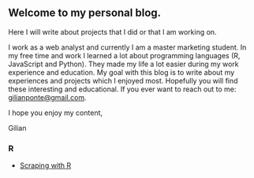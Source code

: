 ## Welcome to my personal blog. 

Here I will write about projects that I did or that I am working on. 

I work as a web analyst and currently I am a master marketing student. In my free time and work I learned a lot about programming languages (R, JavaScript and Python). They made my life a lot easier during my work experience and education. My goal with this blog is to write about my experiences and projects which I enjoyed most. Hopefully you will find these interesting and educational. If you ever want to reach out to me: gilianponte@gmail.com. 

I hope you enjoy my content,

Gilian


### R
- [Scraping with R](scraping_with_R/)
